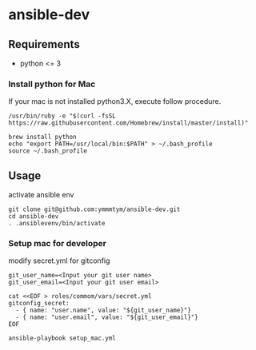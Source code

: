 # ansible-dev

## Requirements

- python <= 3

### Install python for Mac

If your mac is not installed python3.X, execute follow procedure.

```
/usr/bin/ruby -e "$(curl -fsSL https://raw.githubusercontent.com/Homebrew/install/master/install)"

brew install python
echo "export PATH=/usr/local/bin:$PATH" > ~/.bash_profile
source ~/.bash_profile
```

## Usage

activate ansible env

```
git clone git@github.com:ymmmtym/ansible-dev.git
cd ansible-dev
. .ansiblevenv/bin/activate
```

### Setup mac for developer

modify secret.yml for gitconfig

```
git_user_name=<Input your git user name>
git_user_email=<Input your git user email>

cat <<EOF > roles/commom/vars/secret.yml
gitconfig_secret:
  - { name: "user.name", value: "${git_user_name}"}
  - { name: "user.email", value: "${git_user_email}"}
EOF

ansible-playbook setup_mac.yml
```